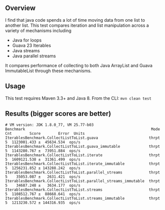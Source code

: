 ## Overview
I find that java code spends a lot of time moving data from one list to another list. This test compares iteration and list manipulation across a variety of mechanisms including
* Java for loops
* Guava 23 Iterables
* Java streams
* Java parallel streams

It compares performance of collecting to both Java ArrayList and Guava ImmutableList through these mechanisms.

## Usage
This test requires Maven 3.3+ and Java 8. From the CLI:
`mvn clean test`

## Results (bigger scores are better)
```
# VM version: JDK 1.8.0_77, VM 25.77-b03
Benchmark                                                         Mode  Cnt        Score        Error  Units
IterablesBenchmark.CollectListToList.guava                       thrpt    5  1123001.433 ±  45634.534  ops/s
IterablesBenchmark.CollectListToList.guava_immutable             thrpt    5  1143280.767 ±  73951.884  ops/s
IterablesBenchmark.CollectListToList.iterate                     thrpt    5  1609121.538 ±  31361.499  ops/s
IterablesBenchmark.CollectListToList.iterate_immutable           thrpt    5  1256231.852 ± 143288.242  ops/s
IterablesBenchmark.CollectListToList.parallel_streams            thrpt    5    35053.087 ±   2631.421  ops/s
IterablesBenchmark.CollectListToList.parallel_streams_immutable  thrpt    5    34687.248 ±   3634.177  ops/s
IterablesBenchmark.CollectListToList.streams                     thrpt    5  1108512.767 ±  88668.641  ops/s
IterablesBenchmark.CollectListToList.streams_immutable           thrpt    5  1213230.572 ± 144316.935  ops/s
```
